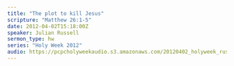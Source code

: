 ```yaml
---
title: "The plot to kill Jesus"
scripture: "Matthew 26:1-5"
date: 2012-04-02T15:18:00Z
speaker: Julian Russell
sermon_type: hw
series: "Holy Week 2012"
audio: https://pcpcholyweekaudio.s3.amazonaws.com/20120402_holyweek_russell.mp3 
---
```



